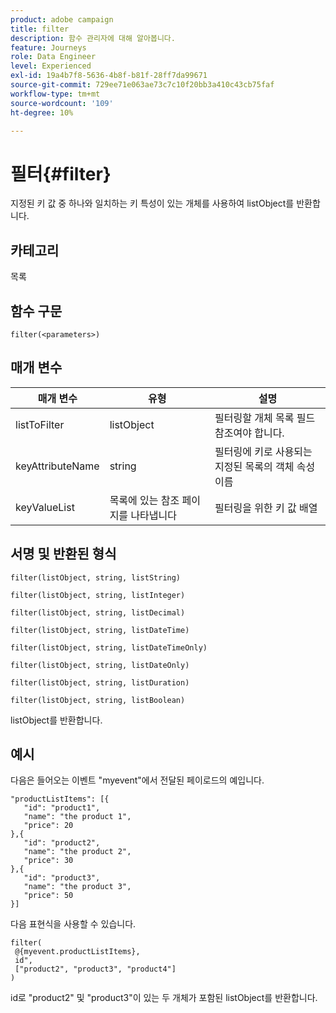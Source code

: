 ```yaml
---
product: adobe campaign
title: filter
description: 함수 관리자에 대해 알아봅니다.
feature: Journeys
role: Data Engineer
level: Experienced
exl-id: 19a4b7f8-5636-4b8f-b81f-28ff7da99671
source-git-commit: 729ee71e063ae73c7c10f20bb3a410c43cb75faf
workflow-type: tm+mt
source-wordcount: '109'
ht-degree: 10%

---
```


# 필터{#filter}

지정된 키 값 중 하나와 일치하는 키 특성이 있는 개체를 사용하여 listObject를 반환합니다.

## 카테고리

목록

## 함수 구문

`filter(<parameters>)`

## 매개 변수

| 매개 변수 | 유형 | 설명 |
|-----------|------------------|------------------|
| listToFilter | listObject | 필터링할 개체 목록 필드 참조여야 합니다. |
| keyAttributeName | string | 필터링에 키로 사용되는 지정된 목록의 객체 속성 이름 |
| keyValueList | 목록에 있는 참조 페이지를 나타냅니다 | 필터링을 위한 키 값 배열 |

## 서명 및 반환된 형식

`filter(listObject, string, listString)`

`filter(listObject, string, listInteger)`

`filter(listObject, string, listDecimal)`

`filter(listObject, string, listDateTime)`

`filter(listObject, string, listDateTimeOnly)`

`filter(listObject, string, listDateOnly)`

`filter(listObject, string, listDuration)`

`filter(listObject, string, listBoolean)`

listObject를 반환합니다.

## 예시

다음은 들어오는 이벤트 &quot;myevent&quot;에서 전달된 페이로드의 예입니다.

```
"productListItems": [{
   "id": "product1",
   "name": "the product 1",
   "price": 20
},{
   "id": "product2",
   "name": "the product 2",
   "price": 30
},{
   "id": "product3",
   "name": "the product 3",
   "price": 50
}]
```

다음 표현식을 사용할 수 있습니다.

```
filter(
 @{myevent.productListItems},
 id", 
 ["product2", "product3", "product4"]
)
```

id로 &quot;product2&quot; 및 &quot;product3&quot;이 있는 두 개체가 포함된 listObject를 반환합니다.
